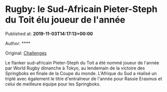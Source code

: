 
# Rugby: le Sud-Africain Pieter-Steph du Toit élu joueur de l'année

Published at: **2019-11-03T14:17:13+00:00**

Author: ****

Original: [Challenges](https://www.challenges.fr/sport/rugby-le-sud-africain-pieter-steph-du-toit-elu-joueur-de-l-annee_682967)

Le flanker sud-africain Pieter-Steph du Toit a été nommé joueur de l'année par World Rugby dimanche à Tokyo, au lendemain de la victoire des Springboks en finale de la Coupe du monde.
L'Afrique du Sud a réalisé un triplé avec également le titre d'entraîneur de l'année pour Rassie Erasmus et celui de meilleure équipe pour les Springboks.

